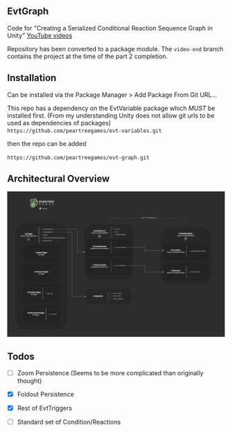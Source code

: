 ## EvtGraph
Code for "Creating a Serialized Conditional Reaction Sequence Graph in Unity" [YouTube videos](https://www.youtube.com/watch?v=KJ_ba50nooQ)

Repository has been converted to a package module. The `video-end` branch contains the project at the time of the part 2 completion.

## Installation
Can be installed via the Package Manager > Add Package From Git URL...

This repo has a dependency on the EvtVariable package which *MUST* be installed first. (From my understanding Unity does not allow git urls to be used as dependencies of packages)
`https://github.com/peartreegames/evt-variables.git`

then the repo can be added

`https://github.com/peartreegames/evt-graph.git`

## Architectural Overview
![Architecture](./Documentation/Architecture.png)

## Todos
 - [ ] Zoom Persistence (Seems to be more complicated than originally thought)
 - [X] Foldout Persistence
 - [X] Rest of EvtTriggers
 - [ ] Standard set of Condition/Reactions

